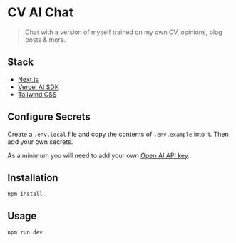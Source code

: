 # CV AI Chat

> Chat with a version of myself trained on my own CV, opinions, blog posts & more.

## Stack

- [Next.js](https://nextjs.org/)
- [Vercel AI SDK](https://sdk.vercel.ai/docs)
- [Tailwind CSS](https://tailwindcss.com/)

## Configure Secrets

Create a `.env.local` file and copy the contents of `.env.example` into it. Then add your own secrets.

As a minimum you will need to add your own [Open AI API key](https://platform.openai.com/overview).

## Installation

`npm install`

## Usage

`npm run dev`
